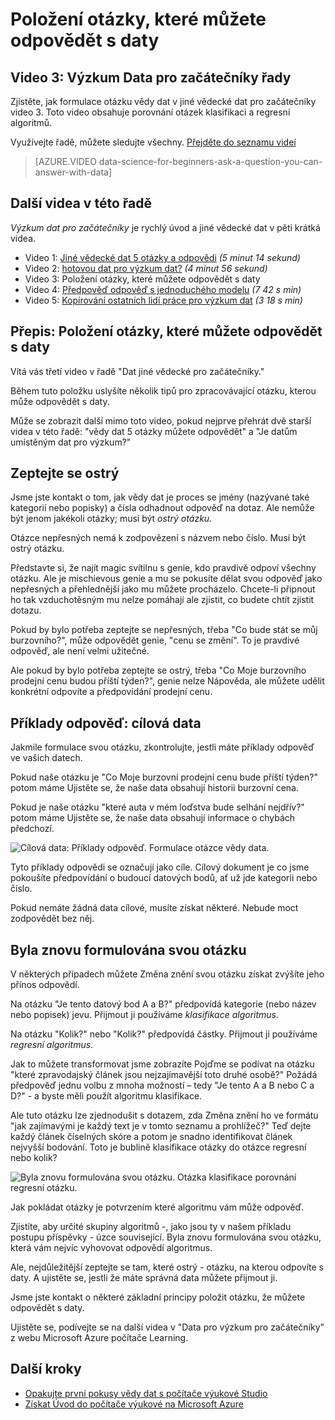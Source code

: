 <properties
   pageTitle="Položení otázky můžete odpovědět s daty – formulace otázky | Microsoft Azure"
   description="Zjistěte, jak formulace otázku vědy dat v jiné vědecké dat pro začátečníky video 3. Obsahuje porovnání klasifikaci a regresní otázky."
   keywords="data pro výzkum otázky formulace otázky, regresní otázek, klasifikace otázky, ostřejším otázka"
   services="machine-learning"
   documentationCenter="na"
   authors="cjgronlund"
   manager="jhubbard"
   editor="cjgronlund"/>

<tags
   ms.service="machine-learning"
   ms.devlang="na"
   ms.topic="article"
   ms.tgt_pltfrm="na"
   ms.workload="na"
   ms.date="10/20/2016"
   ms.author="cgronlun;garye"/>

# <a name="ask-a-question-you-can-answer-with-data"></a>Položení otázky, které můžete odpovědět s daty

## <a name="video-3-data-science-for-beginners-series"></a>Video 3: Výzkum Data pro začátečníky řady

Zjistěte, jak formulace otázku vědy dat v jiné vědecké dat pro začátečníky video 3. Toto video obsahuje porovnání otázek klasifikaci a regresní algoritmů.

Využívejte řadě, můžete sledujte všechny. [Přejděte do seznamu videí](#other-videos-in-this-series)

> [AZURE.VIDEO data-science-for-beginners-ask-a-question-you-can-answer-with-data]

## <a name="other-videos-in-this-series"></a>Další videa v této řadě

*Výzkum dat pro začátečníky* je rychlý úvod a jiné vědecké dat v pěti krátká videa.

  * Video 1: [Jiné vědecké dat 5 otázky a odpovědi](machine-learning-data-science-for-beginners-the-5-questions-data-science-answers.md) *(5 minut 14 sekund)*
  * Video 2: [hotovou dat pro výzkum dat?](machine-learning-data-science-for-beginners-is-your-data-ready-for-data-science.md) *(4 minut 56 sekund)*
  * Video 3: Položení otázky, které můžete odpovědět s daty
  * Video 4: [Předpověď odpověď s jednoduchého modelu](machine-learning-data-science-for-beginners-predict-an-answer-with-a-simple-model.md) *(7 42 s min)*
  * Video 5: [Kopírování ostatních lidí práce pro výzkum dat](machine-learning-data-science-for-beginners-copy-other-peoples-work-to-do-data-science.md) *(3 18 s min)*

## <a name="transcript-ask-a-question-you-can-answer-with-data"></a>Přepis: Položení otázky, které můžete odpovědět s daty

Vítá vás třetí video v řadě "Dat jiné vědecké pro začátečníky."  

Během tuto položku uslyšíte několik tipů pro zpracovávající otázku, kterou může odpovědět s daty.

Může se zobrazit další mimo toto video, pokud nejprve přehrát dvě starší videa v této řadě: "vědy dat 5 otázky můžete odpovědět" a "Je datům umístěným dat pro výzkum?"

## <a name="ask-a-sharp-question"></a>Zeptejte se ostrý

Jsme jste kontakt o tom, jak vědy dat je proces se jmény (nazývané také kategorií nebo popisky) a čísla odhadnout odpověď na dotaz. Ale nemůže být jenom jakékoli otázky; musí být *ostrý otázku.*

Otázce nepřesných nemá k zodpovězení s názvem nebo číslo. Musí být ostrý otázku.

Představte si, že najít magic svítilnu s genie, kdo pravdivě odpoví všechny otázku. Ale je mischievous genie a mu se pokusíte dělat svou odpověď jako nepřesných a přehlednější jako mu můžete procházelo. Chcete-li připnout ho tak vzduchotěsným mu nelze pomáhají ale zjistit, co budete chtít zjistit dotazu.

Pokud by bylo potřeba zeptejte se nepřesných, třeba "Co bude stát se můj burzovního?", může odpovědět genie, "cenu se změní". To je pravdivé odpověď, ale není velmi užitečné.

Ale pokud by bylo potřeba zeptejte se ostrý, třeba "Co Moje burzovního prodejní cenu budou příští týden?", genie nelze Nápověda, ale můžete udělit konkrétní odpovíte a předpovídání prodejní cenu.

## <a name="examples-of-your-answer-target-data"></a>Příklady odpověď: cílová data

Jakmile formulace svou otázku, zkontrolujte, jestli máte příklady odpověď ve vašich datech.

Pokud naše otázku je "Co Moje burzovní prodejní cenu bude příští týden?" potom máme Ujistěte se, že naše data obsahují historii burzovní cena.

Pokud je naše otázku "které auta v mém loďstva bude selhání nejdřív?" potom máme Ujistěte se, že naše data obsahují informace o chybách předchozí.

![Cílová data: Příklady odpověď. Formulace otázce vědy data.](./media/machine-learning-data-science-for-beginners-ask-a-question-you-can-answer-with-data/machine-learning-data-science-target-data.png)

Tyto příklady odpovědi se označují jako cíle. Cílový dokument je co jsme pokoušíte předpovídání o budoucí datových bodů, ať už jde kategorii nebo číslo.

Pokud nemáte žádná data cílové, musíte získat některé. Nebude moct zodpovědět bez něj.

## <a name="reformulate-your-question"></a>Byla znovu formulována svou otázku

V některých případech můžete Změna znění svou otázku získat zvýšíte jeho přínos odpovědí.

Na otázku "Je tento datový bod A a B?" předpovídá kategorie (nebo název nebo popisek) jevu. Přijmout ji používáme *klasifikace algoritmus*.

Na otázku "Kolik?" nebo "Kolik?" předpovídá částky. Přijmout ji používáme *regresní algoritmus*.

Jak to můžete transformovat jsme zobrazíte Pojďme se podívat na otázku "které zpravodajský článek jsou nejzajímavější toto druhé osobě?" Požádá předpověď jednu volbu z mnoha možností – tedy "Je tento A a B nebo C a D?" - a byste měli použít algoritmu klasifikace.

Ale tuto otázku lze zjednodušit s dotazem, zda Změna znění ho ve formátu "jak zajímavými je každý text je v tomto seznamu a prohlížeč?" Teď dejte každý článek číselných skóre a potom je snadno identifikovat článek nejvyšší bodování. Toto je bublině klasifikace otázky do otázce regresní nebo kolik?

![Byla znovu formulována svou otázku. Otázka klasifikace porovnání regresní otázku.](./media/machine-learning-data-science-for-beginners-ask-a-question-you-can-answer-with-data/machine-learning-data-science-classification-question-vs-regression-question.png)

Jak pokládat otázky je potvrzením které algoritmu vám může odpověď.

Zjistíte, aby určité skupiny algoritmů -, jako jsou ty v našem příkladu postupu příspěvky - úzce související. Byla znovu formulována svou otázku, která vám nejvíc vyhovovat odpovědí algoritmus.

Ale, nejdůležitější zeptejte se tam, které ostrý - otázku, na kterou odpovíte s daty. A ujistěte se, jestli že máte správná data můžete přijmout ji.

Jsme jste kontakt o některé základní principy položit otázku, že můžete odpovědět s daty.

Ujistěte se, podívejte se na další videa v "Data pro výzkum pro začátečníky" z webu Microsoft Azure počítače Learning.


## <a name="next-steps"></a>Další kroky

  * [Opakujte první pokusy vědy dat s počítače výukové Studio](machine-learning-create-experiment.md)
  * [Získat Úvod do počítače výukové na Microsoft Azure](machine-learning-what-is-machine-learning.md)
